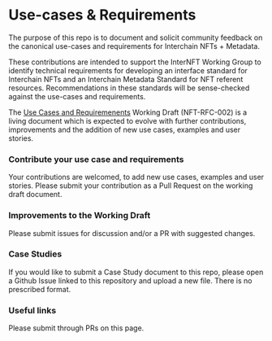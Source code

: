 # Use-cases & Requirements
The purpose of this repo is to document and solicit community feedback on the canonical use-cases and requirements for Interchain NFTs + Metadata.

These contributions are intended to support the InterNFT Working Group to identify technical requirements for developing an interface standard for Interchain NFTs and an Interchain Metadata Standard for NFT referent resources. Recommendations in these standards will be sense-checked against the use-cases and requirements.

The [Use Cases and Requiremenents](https://github.com/interNFT/use-cases/blob/main/use-cases-working-draft.md) Working Draft (NFT-RFC-002) is a living document which is expected to evolve with further contributions, improvements and the addition of new use cases, examples and user stories.

### Contribute your use case and requirements
Your contributions are welcomed, to add new use cases, examples and user stories. Please submit your contribution as a Pull Request on the working draft document.

### Improvements to the Working Draft
Please submit issues for discussion and/or a PR with suggested changes.

### Case Studies
If you would like to submit a Case Study document to this repo, please open a Github Issue linked to this repository and upload a new file. There is no prescribed format.

### Useful links

Please submit through PRs on this page.
